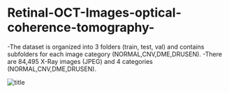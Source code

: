 # Retinal-OCT-Images-optical-coherence-tomography-
-The dataset is organized into 3 folders (train, test, val) and contains subfolders for each image category (NORMAL,CNV,DME,DRUSEN). 
-There are 84,495 X-Ray images (JPEG) and 4 categories (NORMAL,CNV,DME,DRUSEN).

![title](https://i.imgur.com/fSTeZMd.png)

